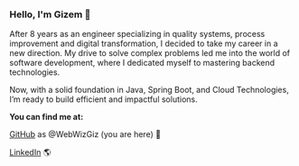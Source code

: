 ### Hello, I'm Gizem 🤖

After 8 years as an engineer specializing in quality systems, process improvement and digital transformation, I decided to take my career in a new direction. 
My drive to solve complex problems led me into the world of software development, where I dedicated myself to mastering backend technologies.

Now, with a solid foundation in Java, Spring Boot, and Cloud Technologies, I’m ready to build efficient and impactful solutions. 
  

**You can find me at:**

[GitHub](https://github.com/WebWizGiz) as @WebWizGiz (you are here) 🚀

[LinkedIn](https://www.linkedin.com/in/zuhre-gizem-turhan/) 🌎
